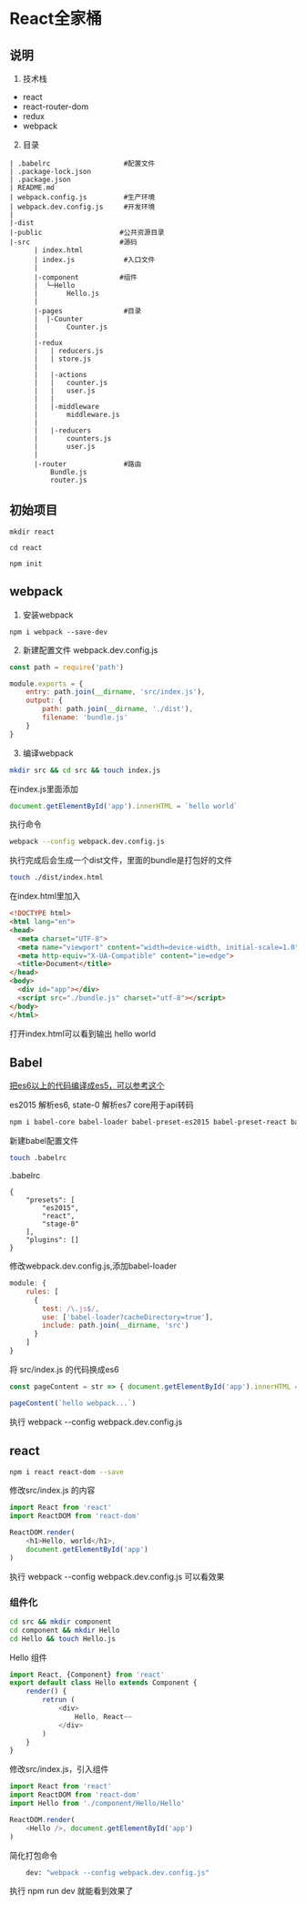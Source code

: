 # React全家桶

## 说明

1. 技术栈
* react
* react-router-dom
* redux
* webpack

2. 目录

```
| .babelrc                  #配置文件
| .package-lock.json
| .package.json
| README.md
| webpack.config.js         #生产环境
| webpack.dev.config.js     #开发环境
| 
|-dist
|-public                   #公共资源目录
|-src                      #源码
      | index.html
      | index.js            #入口文件
      | 
      |-component          #组件
      |  └─Hello
      |       Hello.js
      |
      |-pages               #目录
      |  |-Counter
      |       Counter.js
      |
      |-redux
      |   | reducers.js
      |   | store.js
      | 
      |   |-actions
      |   |   counter.js
      |   |   user.js
      |   |
      |   |-middleware
      |       middleware.js
      |
      |   |-reducers
      |       counters.js
      |       user.js
      |
      |-router              #路由
          Bundle.js
          router.js
```

## 初始项目

```git
mkdir react

cd react

npm init
```

## webpack

1. 安装webpack

```
npm i webpack --save-dev
```

2. 新建配置文件 webpack.dev.config.js

```js
const path = require('path')

module.exports = {
    entry: path.join(__dirname, 'src/index.js'),
    output: {
        path: path.join(__dirname, './dist'),
        filename: 'bundle.js'
    }
}
```

3. 编译webpack
```bash
mkdir src && cd src && touch index.js
```

在index.js里面添加
```js
document.getElementById('app').innerHTML = `hello world`
```

执行命令

```bash
webpack --config webpack.dev.config.js
```

执行完成后会生成一个dist文件，里面的bundle是打包好的文件
```bash
touch ./dist/index.html
```

在index.html里加入
```html
<!DOCTYPE html>
<html lang="en">
<head>
  <meta charset="UTF-8">
  <meta name="viewport" content="width=device-width, initial-scale=1.0">
  <meta http-equiv="X-UA-Compatible" content="ie=edge">
  <title>Document</title>
</head>
<body>
  <div id="app"></div>
  <script src="./bundle.js" charset="utf-8"></script>
</body>
</html>
```
打开index.html可以看到输出  hello world

## Babel

[把es6以上的代码编译成es5，可以参考这个](https://babeljs.io/)

es2015 解析es6, state-0 解析es7 core用于api转码
```bash
npm i babel-core babel-loader babel-preset-es2015 babel-preset-react babel-preset-stage-0 --save-dev
```

新建babel配置文件
```bash
touch .babelrc
```

.babelrc

```
{
    "presets": [
        "es2015",
        "react",
        "stage-0"
    ],
    "plugins": []
}
```

修改webpack.dev.config.js,添加babel-loader

```js
module: {
    rules: [
      {
        test: /\.js$/,
        use: ['babel-loader?cacheDirectory=true'],
        include: path.join(__dirname, 'src')
      }
    ]
}
```

将 src/index.js 的代码换成es6

```js
const pageContent = str => { document.getElementById('app').innerHTML = str }

pageContent(`hello webpack...`)
```
执行 webpack --config webpack.dev.config.js


## react

```bash
npm i react react-dom --save
```

修改src/index.js 的内容

```js
import React from 'react'
import ReactDOM from 'react-dom'

ReactDOM.render(
    <h1>Hello, world</h1>,
    document.getElementById('app')
)
```

执行 webpack --config webpack.dev.config.js 可以看效果

### 组件化

```bash
cd src && mkdir component
cd component && mkdir Hello
cd Hello && touch Hello.js
```

Hello 组件

```js
import React, {Component} from 'react'
export default class Hello extends Component {
    render() {
        retrun (
            <div>
                Hello, React~~
            </div>
        )
    }
}
```

修改src/index.js，引入组件

```js
import React from 'react'
import ReactDOM from 'react-dom'
import Hello from './component/Hello/Hello'

ReactDOM.render(
    <Hello />, document.getElementById('app')
)

```

简化打包命令

```bash
    dev: "webpack --config webpack.dev.config.js"
```

执行 npm run dev 就能看到效果了
